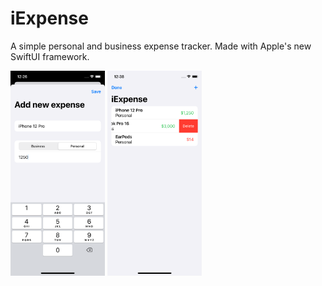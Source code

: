 # iExpense
A simple personal and business expense tracker. Made with Apple's new SwiftUI framework.

<img src="Documentation/2.png" align="center" width="30%"></img>
<img src="Documentation/1.png" align="center" width="30%"></img>
